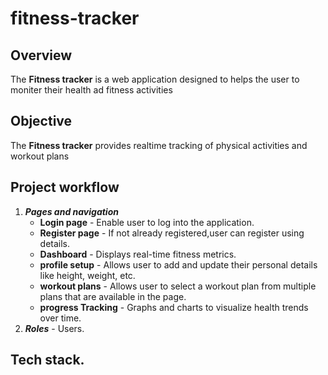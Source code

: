 # fitness-tracker
## Overview 
The **Fitness tracker** is a web application designed to helps the user to moniter their health ad fitness activities
## Objective 
The **Fitness tracker** provides realtime tracking of physical activities and workout plans 
## Project workflow
1. ***Pages and navigation***
    - **Login page** - Enable user to log into the application.
    - **Register page** - If not already registered,user can register using details.
    - **Dashboard** - Displays real-time fitness metrics.
    - **profile setup** - Allows user to add and update their personal details like height, weight, etc. 
    - **workout plans** - Allows user to select a workout plan from multiple plans that are available in the page.
    - **progress Tracking** - Graphs and charts to visualize health trends over time.
1. ***Roles*** - Users.
## Tech stack.

